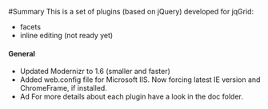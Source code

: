 #Summary
This is a set of plugins (based on jQuery) developed for jqGrid:
 * facets
 * inline editing (not ready yet)
#### General
* Updated Modernizr to 1.6 (smaller and faster)
* Added web.config file for Microsoft IIS. Now forcing latest IE version and ChromeFrame, if installed.
* Ad
For more details about each plugin have a look in the doc folder.
